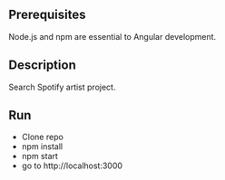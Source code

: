## Prerequisites
Node.js and npm are essential to Angular development. 
    
## Description
Search Spotify artist project.

## Run 
- Clone repo
- npm install
- npm start
- go to http://localhost:3000
